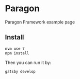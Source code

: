 # Paragon
Paragon Framework example page

## Install

```sh
nvm use 7
npm install
```

Then you can run it by:
```sh
gatsby develop
```
